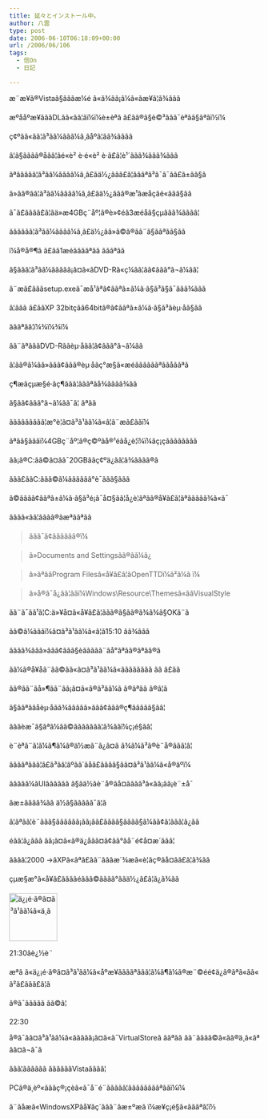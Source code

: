 ```yaml
---
title: 延々とインストール中。
author: 八雲
type: post
date: 2006-06-10T06:18:09+00:00
url: /2006/06/106
tags:
  - 信On
  - 日記

---
```

æ¨æ¥ã®Vistaã§ãããæ¼é ã«ã¾ãã¡ã¼ã«ãæ¥ã¦ã¾ããã
  
æºååºæ¥ãããDLãã«ãã¦ã­ï¼ï¼è±èªã ã£ãã®ã§è©³ããã¯èª­ãã§ãªãï½ï¼

ç¢ºãã«ãã¦ã³ã­ã¼ããã¼ã¸ãåºã¦ãã¾ãããã
  
â¦ã§ãããã®åãâ¦ãé«è² è·é«è² è·ã£ã¦è¹´ããã¾ããã¾ããã
  
ãªããããã¦ã³ã­ã¼ãããã¼ã¸ã£ãä½¿ããã£ã¦ãããªã³ã¯ã¯ãã£ã±ãã§ã
  
ã»ãã®ãã¦ã³ã­ã¼ãããã¼ã¸ã£ãä½¿ããã®æ¹ãæåçãé«ããã§ãã
  
ã¯ã£ãããã£ã¦ãä»æ4GBç¨åº¦ã®è»¢éã3æéåã§çµããã¾ãããâ¦
  
ãããããã¦ã³ã­ã¼ãããã¼ã¸ã£ä½¿ãã»ã©ã®ãã¨ã§ããªãã§ãã
  
ï¼å®å®¶ã ã£ãã1æéããããªãã ãããªãã

ã§ããã¦ã³ã­ã¼ããããã¡ã¤ã«ãDVD-Rã«ç¼ãã¦ãã¢ããã°ã¬ã¼ãâ¦
  
ã¨æã£ãããsetup.exeã¯æå¹ãªã¢ããªã±ã¼ã·ã§ã³ã§ã¯ããã¾ããã
  
â¦ããã ã£ããXP 32bitçãã64bitã®ã¢ããªã±ã¼ã·ã§ã³ãèµ·åã§ãã
  
ãããªãâ¦ï¼¾ï¼¾ï¼

ãã¨ãªãããDVD-Rããèµ·åãã¦ã¢ããã°ã¬ã¼ãã
  
â¦ãã®ã¼ãã»ããã¢ããã®èµ·åãç°æ§ã«æéããããããªããåããªã
  
ç¶æãçµæ§é·ãç¶ããâ¦ãããªãå¾ãããã¾ãã
  
ã§ãã¢ããã°ã¬ã¼ãã¯â¦ ãªãã
  
ããããããããã¦æ°è¦ã¤ã³ã¹ãã¼ã«â¦ã¨æã£ããï¼
  
ãªãã§ãããï¼4GBç¨åº¦ã®ç©ºãå®¹éãå¿è¦ï¼ï¼ãç¡çãããããããã
  
ãã¡ã®C:ãã©ã¤ãã¯20GBããç¢ºä¿ãã¦ã¾ãããã®ã
  
ããã£ããC:ããã©ã¼ãããããã°è¯ããã§ããã
  
ã©ãããã¢ããªã±ã¼ã·ã§ã³é¡ã¯å¤§ãã¦å¿è¦ãªãã®å¥ã£ã¦ãªããããã¾ã«ã¯
  
ãããã«ãã¦ãããã®ãæªããªãã

> ããã¯ã¢ãããããã®ï¼
  
> ã»Documents and Settingsãã®ãã¼ã¿
  
> ã»ãªããProgram Filesã«å¥ã£ã¦ãOpenTTDï¼ã²ã¼ã ï¼
  
> ã»å®ã¯å¿ãã¦ããï¼Windows\Resource\Themesã«ããVisualStyle 

ãã¨ã¯ãã¹ã¦C:ä»¥å¤ã«å¥ã£ã¦ããã®ã§ãã®ã¾ã¾ã§OKã¨ã
  
ãã©ã¼ãããï¼ã¤ã³ã¹ãã¼ã«â¦ã15:10 ãã¾ããã
  
ãããã¾ããã»ããã¢ããã§èããããã¨ãå°ãªãã®ãªãã®ã
  
ã­ã¼ã®å¥åã¨ãã©ãã«ã¤ã³ã¹ãã¼ã«ãããããããã ãã ã£ãã
  
ãã®ãã¨ãå»¶ãã¨ãã¡ã¤ã«ã®ã³ãã¼ã ã®ãªãã ã®â¦ã

ã§ããªããåèµ·åãã¾ããããã»ããã¢ããã®ç¶ããããã§ãâ¦
  
ãããèæ¯ã§ãªã¼ã­ã©ããããããã¦ã¾ããï¼ç¡é§ãâ¦
  
è¨èªã¨ã¦ã¼ã¶ã¼ã®ä½æã¨ã¿ã¤ã ã¾ã¼ã³ã®è¨­å®ããã¦â¦
  
ããããªããã¦ã£ã³ãã¦ãºã­ã´ãåã£ãããã§ãã¤ã³ã¹ãã¼ã«å®äºï¼
  
ããããã¼ãUIãããããã ã§ãä½ãè¨­å®ãå¤ãããã³ã«ãã¡ãã¡è¨±å¯
  
ãæ±ãããã¾ãã ä½ã§ããããã¯â¦ã

â¦ãªãã¦è¨ããã§ãããããã¡ãã¡ãã£ãããã§ãããã§ã¼ãã¢ã¦ããã¦ã¿ãã
  
éãã¦ã¿ããã ãã¡ã¤ã«ã®ä¿å­ãã¤ã¢ã­ã°ãå¨é¢å¤æ´ããâ¦
  
ãããâ¦2000 ->ãXPã«ãªã£ãã¨ãããæ´¾æã«è¦ãç®ãå¤ãã£ã¦ã¾ãã

çµæ§æ°ã«å¥ã£ããããéããã©ãããã°ããä½¿ã£ã¦ã¿ã¾ãã
  
[<img height="96" alt="ä¿¡é·ã®ã¤ã³ã¹ãã¼ã«ä¸ã" src="http://www.ziomatrix.org/wp-content/2006/06/nol1.thumbnail.JPG" />][1]

21:30ãè¿½è¨
  
æªã ã«ä¿¡é·ã®ã¤ã³ã¹ãã¼ã«åºæ¥ããããªããã¦ã¼ã¶ã¼ã®æ¨©éé¢ä¿ã®ãªã«ãã«ã²ã£ããã£ã¦ã
  
ã®ã¯ããããã ãã©â¦
  
22:30
  
å®ã¯ãã¤ã³ã¹ãã¼ã«ããããã¡ã¤ã«ã¯VirtualStoreã ããªãã ãã¨ãããã©ã«ãã®ä¸ã«ãªãã¤ã¬ã¯ã
  
ããã¦ãããããã ããããããVistaãããâ¦
  
PCã®ä¸­èº«ãããç®¡çèã«ã¯å¨é¨ããããã¦ããããããããªããï¼ï¼
  
ã¨ãåæã«WindowsXPãå¥ãç´ããã¨ãæ±ºæã ï¼æ¥ç¡é§ã«ãããªâ¦ï½

 [1]: http://www.ziomatrix.org/wp-content/2006/06/nol1.JPG
